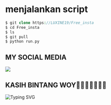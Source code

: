 # menjalankan script
```php
$ git clone https://LUXINE19/Free_insta
$ cd Free_insta
$ ls
$ git pull
$ python run.py
```
## MY SOCIAL MEDIA
[![](https://img.shields.io/badge/Whatsapp-CHAT-red?logo=Whatsapp&logoColor=Brightgreen&labelColor=white)](https://wa.me/6283844622892text=Asalamualaikum+kak++ganteng)
## KASIH BINTANG WOY🌟🌟🌟🌟🌟🌟🌟
![Typing SVG](https://readme-typing-svg.herokuapp.com?lines=Selamat+Bersenang-senang....!+)

